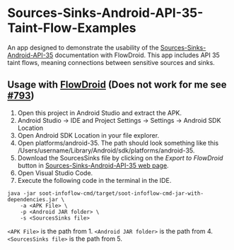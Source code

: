 # Sources-Sinks-Android-API-35-Taint-Flow-Examples
An app designed to demonstrate the usability of the [Sources-Sinks-Android-API-35](https://github.com/Laurax64/Sources-Sinks-Android-API-35) documentation with FlowDroid. This app includes API 35 taint flows, meaning connections between sensitive sources and sinks. 

## Usage with [FlowDroid](https://github.com/secure-software-engineering/FlowDroid) (Does not work for me see [#793](https://github.com/secure-software-engineering/FlowDroid/issues/793))
1. Open this project in Android Studio and extract the APK.
2. Android Studio -> IDE and Project Settings -> Settings -> Android SDK Location
3. Open Android SDK Location in your file explorer.
4. Open platforms/android-35. The path should look something like this /Users/username/Library/Android/sdk/platforms/android-35.
5. Download the SourcesSinks file by clicking on the *Export to FlowDroid* button in [Sources-Sinks-Android-API-35 web page](https://laurax64.github.io/Sources-Sinks-Android-API-35/).
6. Open Visual Studio Code.
7. Execute the following code in the terminal in the IDE.
```
java -jar soot-infoflow-cmd/target/soot-infoflow-cmd-jar-with-dependencies.jar \
    -a <APK File> \
    -p <Android JAR folder> \
    -s <SourcesSinks file>
```
`<APK File>` is the path from 1. `<Android JAR folder>` is the path from 4. `<SourcesSinks file>` is the path from 5.
